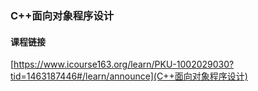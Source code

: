 ### C++面向对象程序设计
#### 课程链接
[https://www.icourse163.org/learn/PKU-1002029030?tid=1463187446#/learn/announce](C++面向对象程序设计)

